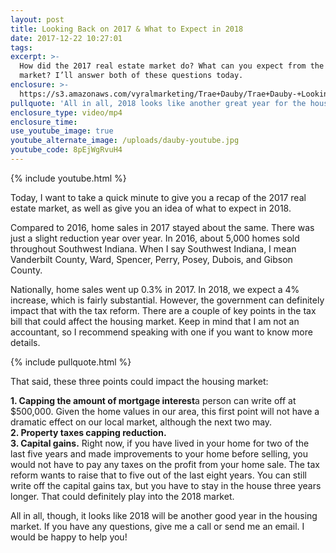 ```yaml
---
layout: post
title: Looking Back on 2017 & What to Expect in 2018
date: 2017-12-22 10:27:01
tags:
excerpt: >-
  How did the 2017 real estate market do? What can you expect from the 2018
  market? I’ll answer both of these questions today.
enclosure: >-
  https://s3.amazonaws.com/vyralmarketing/Trae+Dauby/Trae+Dauby-+Looking+Back+on+2017+%2526+What+to+Expect+in+2018.mp4
pullquote: 'All in all, 2018 looks like another great year for the housing market.'
enclosure_type: video/mp4
enclosure_time:
use_youtube_image: true
youtube_alternate_image: /uploads/dauby-youtube.jpg
youtube_code: 8pEjWgRvuH4
---
```



{% include youtube.html %}

Today, I want to take a quick minute to give you a recap of the 2017 real estate market, as well as give you an idea of what to expect in 2018.

Compared to 2016, home sales in 2017 stayed about the same. There was just a slight reduction year over year. In 2016, about 5,000 homes sold throughout Southwest Indiana. When I say Southwest Indiana, I mean Vanderbilt County, Ward, Spencer, Perry, Posey, Dubois, and Gibson County.

Nationally, home sales went up 0.3% in 2017. In 2018, we expect a 4% increase, which is fairly substantial. However, the government can definitely impact that with the tax reform. There are a couple of key points in the tax bill that could affect the housing market. Keep in mind that I am not an accountant, so I recommend speaking with one if you want to know more details.

{% include pullquote.html %}

That said, these three points could impact the housing market:

**1. Capping the amount of mortgage interest**a person can write off at $500,000. Given the home values in our area, this first point will not have a dramatic effect on our local market, although the next two may.<br>**2. Property taxes capping reduction.**<br>**3. Capital gains.** Right now, if you have lived in your home for two of the last five years and made improvements to your home before selling, you would not have to pay any taxes on the profit from your home sale. The tax reform wants to raise that to five out of the last eight years. You can still write off the capital gains tax, but you have to stay in the house three years longer. That could definitely play into the 2018 market.

All in all, though, it looks like 2018 will be another good year in the housing market. If you have any questions, give me a call or send me an email. I would be happy to help you!